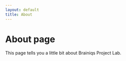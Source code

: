 ```yaml
---
layout: default
title: About
---
```

# About page

This page tells you a little bit about Brainiqs Project Lab.
